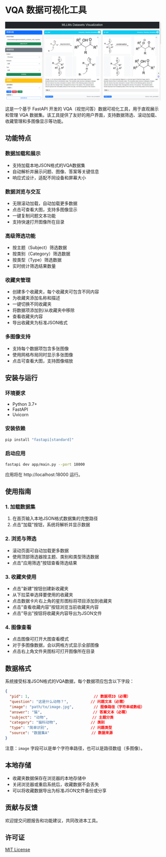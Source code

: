 # VQA 数据可视化工具

![alt text](assets/demo.png)

这是一个基于 FastAPI 开发的 VQA（视觉问答）数据可视化工具，用于直观展示和管理 VQA 数据集。该工具提供了友好的用户界面，支持数据筛选、滚动加载、收藏管理和多图像显示等功能。

## 功能特点

### 数据加载和展示
- 支持加载本地JSON格式的VQA数据集
- 自动解析并展示问题、图像、答案等关键信息
- 响应式设计，适配不同设备和屏幕大小

### 数据浏览与交互
- 无限滚动加载，自动加载更多数据
- 点击可查看大图，支持多图像显示
- 一键复制问题文本功能
- 支持快速打开图像所在目录

### 高级筛选功能
- 按主题（Subject）筛选数据
- 按类别（Category）筛选数据
- 按类型（Type）筛选数据
- 实时统计筛选结果数量

### 收藏夹管理
- 创建多个收藏夹，每个收藏夹可包含不同内容
- 为收藏夹添加名称和描述
- 一键切换不同收藏夹
- 将数据项添加到/从收藏夹中移除
- 查看收藏夹内容
- 导出收藏夹为标准JSON格式

### 多图像支持
- 支持每个数据项包含多张图像
- 使用网格布局同时显示多张图像
- 点击可查看大图，支持图像缩放

## 安装与运行

### 环境要求
- Python 3.7+
- FastAPI
- Uvicorn

### 安装依赖
```bash
pip install "fastapi[standard]"
```

### 启动应用
```bash
fastapi dev app/main.py --port 18000
```

应用将在 http://localhost:18000 运行。

## 使用指南

### 1. 加载数据集
1. 在首页输入本地JSON格式数据集的完整路径
2. 点击"加载"按钮，系统将解析并显示数据

### 2. 浏览与筛选
- 滚动页面可自动加载更多数据
- 使用顶部筛选器按主题、类别和类型筛选数据
- 点击"应用筛选"按钮查看筛选结果

### 3. 收藏夹使用
- 点击"新建"按钮创建新收藏夹
- 从下拉菜单选择要使用的收藏夹
- 点击数据卡片右上角的星形图标将项目添加到收藏夹
- 点击"查看收藏内容"按钮浏览当前收藏夹内容
- 点击"导出"按钮将收藏夹内容导出为JSON文件

### 4. 图像查看
- 点击图像可打开大图查看模式
- 对于多图像数据，会以网格方式显示全部图像
- 点击右上角文件夹图标可打开图像所在目录

## 数据格式

系统接受标准JSON格式的VQA数据，每个数据项应包含以下字段：

```json
{
  "pid": 1,                             // 数据项ID（必需）
  "question": "这是什么动物？",          // 问题文本（必需）
  "image": "path/to/image.jpg",         // 图像路径（字符串或数组）
  "answer": "猫",                       // 答案文本（必需）
  "subject": "动物",                    // 主题分类
  "category": "猫科动物",               // 类别
  "type": "简单识别",                   // 问题类型
  "source": "数据集A"                   // 数据来源
}
```

注意：`image` 字段可以是单个字符串路径，也可以是路径数组（多图像）。

## 本地存储
- 收藏夹数据保存在浏览器的本地存储中
- 关闭浏览器或重启系统后，收藏数据不会丢失
- 可以将收藏数据导出为标准JSON文件备份或分享

## 贡献与反馈

欢迎提交问题报告和功能建议，共同改进本工具。

## 许可证

[MIT License](LICENSE) 